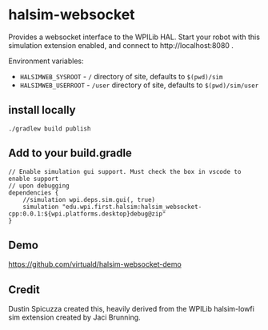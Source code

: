 halsim-websocket
================

Provides a websocket interface to the WPILib HAL. Start your robot with this 
simulation extension enabled, and connect to http://localhost:8080 .

Environment variables:

* `HALSIMWEB_SYSROOT` - `/` directory of site, defaults to `$(pwd)/sim`
* `HALSIMWEB_USERROOT` - `/user` directory of site, defaults to `$(pwd)/sim/user`

install locally
---------------

    ./gradlew build publish


Add to your build.gradle
------------------------

```
// Enable simulation gui support. Must check the box in vscode to enable support
// upon debugging
dependencies {
    //simulation wpi.deps.sim.gui(, true)
    simulation "edu.wpi.first.halsim:halsim_websocket-cpp:0.0.1:${wpi.platforms.desktop}debug@zip"
}
```

Demo
----

https://github.com/virtuald/halsim-websocket-demo

Credit
------

Dustin Spicuzza created this, heavily derived from the WPILib halsim-lowfi 
sim extension created by Jaci Brunning.
